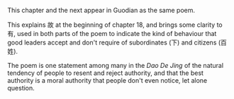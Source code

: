 This chapter and the next
appear in Guodian
as the same poem.

This explains 故
at the beginning of chapter 18,
and brings some clarity to 有,
used in both parts of the poem
to indicate
the kind of behaviour
that good leaders
accept and don't require
of subordinates (下)
and citizens (百姓).

The poem is one statement
among many
in the _Dao De Jing_
of the natural tendency
of people
to resent and reject authority,
and that the best authority
is a moral authority
that people don't even notice,
let alone question.
